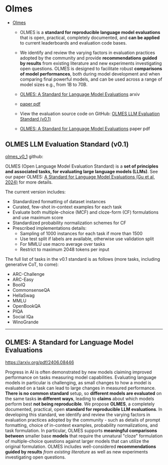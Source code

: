 # Olmes

- [Olmes](https://github.com/allenai/OLMo-Eval/tree/main/olmo_eval/tasks/olmes_v0_1)
    - OLMES is a **standard for reproducible language model evaluations** that is open, practical, completely documented, and **can be applied** to current leaderboards and evaluation code bases.
    - We identify and review the varying factors in evaluation practices adopted by the community and provide **recommendations guided by results** from existing literature and new experiments investigating open questions. OLMES is designed to facilitate robust **comparisons of model performances**, both during model development and when comparing final powerful models, and can be used across a range of model sizes e.g., from 1B to 70B.
    - [OLMES: A Standard for Language Model Evaluations](https://arxiv.org/abs/2406.08446) arxiv
    - [paper pdf](https://arxiv.org/pdf/2406.08446)
    - View the evaluation source code on GitHub: [OLMES LLM Evaluation Standard (v0.1)](https://github.com/allenai/OLMo-Eval/blob/main/olmo_eval/tasks/olmes_v0_1/README.md)


    - [OLMES: A Standard for Language Model Evaluations](https://www.semanticscholar.org/paper/OLMES%3A-A-Standard-for-Language-Model-Evaluations-Gu-Tafjord/c689c37c5367abe4790bff402c1d54944ae73b2a) paper pdf


## OLMES LLM Evaluation Standard (v0.1)

[olmes_v0_1](https://github.com/allenai/OLMo-Eval/blob/main/olmo_eval/tasks/olmes_v0_1/README.md) github:

OLMES (Open Language Model Evaluation Standard) is a **set of principles and associated tasks, for evaluating large language models (LLMs)**. See our paper OLMES: [A Standard for Language Model Evaluations (Gu et al, 2024)](https://www.semanticscholar.org/paper/OLMES%3A-A-Standard-for-Language-Model-Evaluations-Gu-Tafjord/c689c37c5367abe4790bff402c1d54944ae73b2a) for more details.

The current version includes:

- Standardized formatting of dataset instances
- Curated, few-shot in-context examples for each task
- Evaluate both multiple-choice (MCF) and cloze-form (CF) formulations and use maximum score
- Standardized probability normalization schemes for CF
- Prescribed implementations details:
    - Sampling of 1000 instances for each task if more than 1500
    - Use test split if labels are available, otherwise use validation split
    - For MMLU use macro average over tasks
    - Restrict to maximum 2048 tokens per input

The full list of tasks in the v0.1 standard is as follows (more tasks, including generative CoT, to come):

- ARC-Challenge
- ARC-Easy
- BoolQ
- CommonsenseQA
- HellaSwag
- MMLU
- OpenBookQA
- PIQA
- Social IQa
- WinoGrande

---



## OLMES: A Standard for Language Model Evaluations

https://arxiv.org/pdf/2406.08446

Progress in AI is often demonstrated by new models claiming improved performance on tasks measuring model capabilities. Evaluating language models in particular is challenging, as small changes to how a model is evaluated on a task can lead to large changes in measured performance. **There is no common standard** setup, so **different models are evaluated** on the same tasks **in different ways**, leading to **claims** about which models perform best **not being reproducible**. We propose **OLMES**, a completely documented, practical, open **standard for reproducible LLM evaluations**. In developing this standard, we identify and review the varying factors in evaluation practices adopted by the community - such as details of prompt formatting, choice of in-context examples, probability normalizations, and task formulation. In particular, OLMES supports **meaningful comparisons** **between** smaller base **models** that require the unnatural "cloze" formulation of multiple-choice questions against larger models that can utilize the original formulation. OLMES includes well-considered **recommendations guided by results** *from existing literature* as well as new experiments investigating open questions.